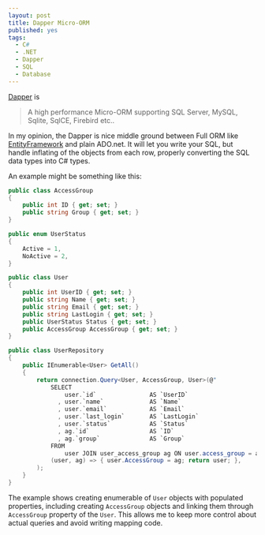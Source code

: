 ```yaml
---
layout: post
title: Dapper Micro-ORM
published: yes
tags:
  - C#
  - .NET
  - Dapper
  - SQL
  - Database
---
```

[Dapper][1] is 

> A high performance Micro-ORM supporting SQL Server, MySQL, Sqlite, SqlCE, Firebird etc..

In my opinion, the Dapper is nice middle ground between Full ORM like [EntityFramework][2] and plain ADO.net. It will let you write your SQL, but handle inflating of the objects from each row, properly converting the SQL data types into C# types.

An example might be something like this:

```c#
public class AccessGroup
{
    public int ID { get; set; }
    public string Group { get; set; }
}

public enum UserStatus
{
    Active = 1,
    NoActive = 2,
}

public class User
{
    public int UserID { get; set; }
    public string Name { get; set; }
    public string Email { get; set; }
    public string LastLogin { get; set; }
    public UserStatus Status { get; set; }
    public AccessGroup AccessGroup { get; set; }
}

public class UserRepository
{
    public IEnumerable<User> GetAll()
    {
        return connection.Query<User, AccessGroup, User>(@"
            SELECT
                user.`id`               AS `UserID`
              , user.`name`             AS `Name`
              , user.`email`            AS `Email`
              , user.`last_login`       AS `LastLogin`
              , user.`status`           AS `Status`
              , ag.`id`                 AS `ID`
              , ag.`group`              AS `Group`
            FROM 
                user JOIN user_access_group ag ON user.access_group = ag.id",
            (user, ag) => { user.AccessGroup = ag; return user; },
        );
    }
}
```

The example shows creating enumerable of `User` objects with populated properties, including creating `AccessGroup` objects and linking them through `AccessGroup` property of the `User`. This allows me to keep more control about actual queries and avoid writing mapping code.

[1]: https://github.com/DapperLib/Dapper
[2]: https://learn.microsoft.com/en-us/ef/
